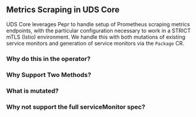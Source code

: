 ## Metrics Scraping in UDS Core

UDS Core leverages Pepr to handle setup of Prometheus scraping metrics endpoints, with the particular configuration necessary to work in a STRICT mTLS (Istio) environment. We handle this with both mutations of existing service monitors and generation of service monitors via the `Package` CR. 

### Why do this in the operator?

### Why Support Two Methods?

### What is mutated?

### Why not support the full serviceMonitor spec?
